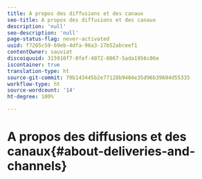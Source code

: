 ```yaml
---
title: A propos des diffusions et des canaux
seo-title: A propos des diffusions et des canaux
description: 'null'
seo-description: 'null'
page-status-flag: never-activated
uuid: f7265c59-69eb-4dfa-96a3-17b52abceef1
contentOwner: sauviat
discoiquuid: 315910f7-0fef-4072-8067-5ada1956c06e
iscontainer: true
translation-type: ht
source-git-commit: 70b143445b2e77128b9404e35d96b39694d55335
workflow-type: ht
source-wordcount: '14'
ht-degree: 100%

---
```



# A propos des diffusions et des canaux{#about-deliveries-and-channels}

